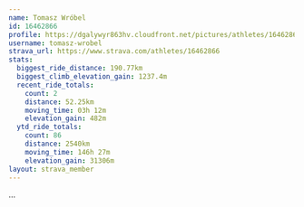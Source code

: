 ```yaml
---
name: Tomasz Wróbel
id: 16462866
profile: https://dgalywyr863hv.cloudfront.net/pictures/athletes/16462866/10169785/1/large.jpg
username: tomasz-wrobel
strava_url: https://www.strava.com/athletes/16462866
stats:
  biggest_ride_distance: 190.77km
  biggest_climb_elevation_gain: 1237.4m
  recent_ride_totals:
    count: 2
    distance: 52.25km
    moving_time: 03h 12m
    elevation_gain: 482m
  ytd_ride_totals:
    count: 86
    distance: 2540km
    moving_time: 146h 27m
    elevation_gain: 31306m
layout: strava_member
--- 
```

...
